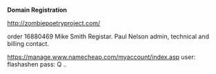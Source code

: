 
**Domain Registration**

http://zombiepoetryproject.com/

order 16880469
Mike Smith Registar. Paul Nelson admin, technical and billing contact.

https://manage.www.namecheap.com/myaccount/index.asp
user: flashashen
pass: Q ..
